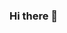 ### Hi there 👋

<!--
**Sanjayr181/Sanjayr181** is a ✨ _special_ ✨ repository because its `README.md` (this file) appears on your GitHub profile.

Here are some ideas to get you started:

- 🌱 I’m currently learning AI
- 💬 Ask me about python,HTML,CSS
- 😄 Pronouns: he/him
-->
